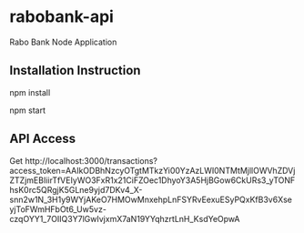 # rabobank-api
Rabo Bank Node Application

## Installation Instruction
npm install

npm start

## API Access

Get http://localhost:3000/transactions?access_token=AAIkODBhNzcyOTgtMTkzYi00YzAzLWI0NTMtMjllOWVhZDVjZTZjmEBIiirTfVEIyWO3FxR1x21CiFZOec1DhyoY3A5HjBGow6CkURs3_yTONFhsK0rc5QRgjK5GLne9yjd7DKv4_X-snn2w1N_3H1y9WYjAKeO7HMOwMnxehpLnFSYRvEexuESyPQxKfB3v6XseyjToFWmHFbOt6_Uw5vz-czqOYY1_7OIIQ3Y7lGwIvjxmX7aN19YYqhzrtLnH_KsdYeOpwA
